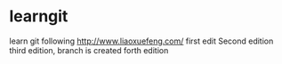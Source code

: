 # learngit
learn git following http://www.liaoxuefeng.com/
first edit
Second edition
third edition, branch is created
forth edition
